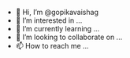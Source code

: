 - 👋 Hi, I’m @gopikavaishag
- 👀 I’m interested in ...
- 🌱 I’m currently learning ...
- 💞️ I’m looking to collaborate on ...
- 📫 How to reach me ...

<!---
gopikavaishag/gopikavaishag is a ✨ special ✨ repository because its `README.md` (this file) appears on your GitHub profile.
You can click the Preview link to take a look at your changes.
--->
